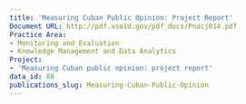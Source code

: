```yaml
---
title: 'Measuring Cuban Public Opinion: Project Report'
Document URL: http://pdf.usaid.gov/pdf_docs/Pnacj014.pdf
Practice Area:
- Monitoring and Evaluation
- Knowledge Management and Data Analytics
Project:
- 'Measuring Cuban public opinion: project report'
data_id: 88
publications_slug: Measuring-Cuban-Public-Opinion
---
```


